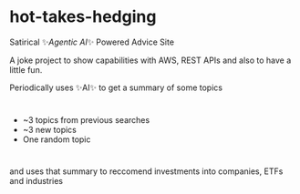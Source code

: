 # hot-takes-hedging
Satirical ✨*Agentic AI*✨  Powered Advice Site

A joke project to show capabilities with AWS, REST APIs and also to have a little fun.

Periodically uses ✨AI✨ to get a summary of some topics

#
 - ~3 topics from previous searches
 - ~3 new topics
 - One random topic
#
 and uses that summary to reccomend investments into companies, ETFs and industries
